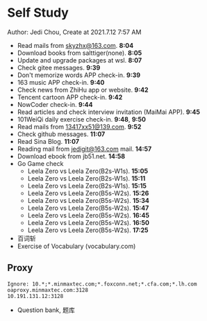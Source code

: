 # Self Study

Author: Jedi Chou, Create at 2021.7.12 7:57 AM

* Read mails from skyzhx@163.com. **8:04**
* Download books from salttiger(none). **8:05**
* Update and upgrade packages at wsl. **8:07**
* Check gitee messages. **9:39**
* Don't memorize words APP check-in. **9:39**
* 163 music APP check-in. **9:40**
* Check news from ZhiHu app or website. **9:42**
* Tencent cartoon APP check-in. **9:42**
* NowCoder check-in. **9:44**
* Read articles and check interview invitation (MaiMai APP). **9:45**
* 101WeiQi daily exercise check-in. **9:48**, **9:50**
* Read mails from 13417xx51@139.com. **9:52**
* Check github messages. **11:07**
* Read Sina Blog. **11:07**
* Reading mail from jedigit@163.com mail. **14:57**
* Download ebook from jb51.net. **14:58**
* Go Game check
  * Leela Zero vs Leela Zero(B2s-W1s). **15:05**
  * Leela Zero vs Leela Zero(B2s-W1s). **15:11**
  * Leela Zero vs Leela Zero(B2s-W1s). **15:15**
  * Leela Zero vs Leela Zero(B5s-W2s). **15:26**
  * Leela Zero vs Leela Zero(B5s-W2s). **15:34**
  * Leela Zero vs Leela Zero(B5s-W2s). **15:47**
  * Leela Zero vs Leela Zero(B5s-W2s). **16:45**
  * Leela Zero vs Leela Zero(B5s-W2s). **16:50**
  * Leela Zero vs Leela Zero(B5s-W2s). **17:25**
* 百词斩
* Exercise of Vocabulary (vocabulary.com)

## Proxy

```memo
Ignore: 10.*;*.minmaxtec.com;*.foxconn.net;*.cfa.com;*.lh.com
oaproxy.minmaxtec.com:3128
10.191.131.12:3128
```

* Question bank, 题库
